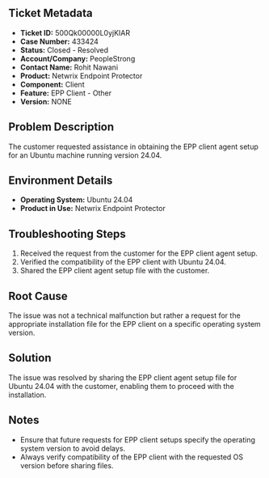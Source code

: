## Ticket Metadata
- **Ticket ID:** 500Qk00000L0yjKIAR
- **Case Number:** 433424
- **Status:** Closed - Resolved
- **Account/Company:** PeopleStrong
- **Contact Name:** Rohit Nawani
- **Product:** Netwrix Endpoint Protector
- **Component:** Client
- **Feature:** EPP Client - Other
- **Version:** NONE

## Problem Description
The customer requested assistance in obtaining the EPP client agent setup for an Ubuntu machine running version 24.04.

## Environment Details
- **Operating System:** Ubuntu 24.04
- **Product in Use:** Netwrix Endpoint Protector

## Troubleshooting Steps
1. Received the request from the customer for the EPP client agent setup.
2. Verified the compatibility of the EPP client with Ubuntu 24.04.
3. Shared the EPP client agent setup file with the customer.

## Root Cause
The issue was not a technical malfunction but rather a request for the appropriate installation file for the EPP client on a specific operating system version.

## Solution
The issue was resolved by sharing the EPP client agent setup file for Ubuntu 24.04 with the customer, enabling them to proceed with the installation.

## Notes
- Ensure that future requests for EPP client setups specify the operating system version to avoid delays.
- Always verify compatibility of the EPP client with the requested OS version before sharing files.